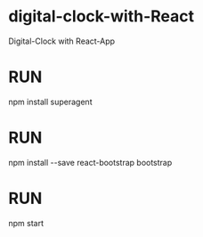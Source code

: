 # digital-clock-with-React

Digital-Clock with React-App

# RUN

npm install superagent

# RUN

npm install --save react-bootstrap bootstrap

# RUN

npm start
